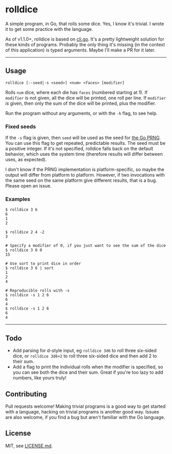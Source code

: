# rolldice

A simple program, in Go, that rolls some dice. Yes, I know it's trivial. I wrote it to get some practice with the language.

As of v1.1.0+, rolldice is based on [cli.go](http://github.com/codegangsta/cli). It's a pretty lightweight solution for these kinds of programs. Probably the only thing it's missing (in the context of this application) is typed arguments. Maybe I'll make a PR for it later.

---

## Usage
```
rolldice [--seed|-s <seed>] <num> <faces> [modifier]
```
Rolls `num` dice, where each die has `faces` (numbered starting at 1). If `modifier` is not given, all the dice will be printed, one roll per line. If `modifier` *is* given, then only the sum of the dice will be printed, plus the modifier.

Run the program without any arguments, or with the `-h` flag, to see help.

### Fixed seeds
If the `-s` flag is given, then `seed` will be used as the seed for [the Go PRNG](http://golang.org/pkg/rand). You can use this flag to get repeated, predictable results. The seed must be a positive integer. If it's not specified, rolldice falls back on the default behavior, which uses the system time (therefore results will differ between uses, as expected).

I don't know if the PRNG implementation is platform-specific, so maybe the output will differ from platform to platform. However, if two invocations with the same seed on the same platform give different results, that is a bug. Please open an issue.

### Examples
```
$ rolldice 3 6
6
1
2
```
```
$ rolldice 2 4 -2
3
```
```
# Specify a modifier of 0, if you just want to see the sum of the dice
$ rolldice 3 6 0
15
```
```
# Use sort to print dice in order
$ rolldice 3 6 | sort
1
2
4
```
```
# Reproducible rolls with -s
$ rolldice -s 1 2 6
6
4
$ rolldice -s 1 2 6
6
4
```

---

## Todo
- Add parsing for d-style input, eg `rolldice 3d6` to roll three six-sided dice, or `rolldice 3d6+2` to roll three six-sided dice and then add 2 to their sum.
- Add a flag to print the individual rolls when the modifier is specified, so you can see both the dice and their sum. Great if you're too lazy to add numbers, like yours truly!

## Contributing
Pull requests welcome! Making trivial programs is a good way to get started with a language, hacking on trivial programs is another good way. Issues are also welcome, if you find a bug but aren't familiar with the Go language.

## License
MIT, see [LICENSE.md](LICENSE.md).
